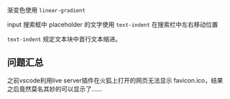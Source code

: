 渐变色使用 `linear-gradient`

input 搜索框中 placeholder 的文字使用 `text-indent` 在搜索栏中左右移动位置

`text-indent` 规定文本块中首行文本缩进。



## 问题汇总

之前vscode利用live server插件在火狐上打开的网页无法显示 favicon.ico，结果之后竟然莫名其妙的可以显示了……